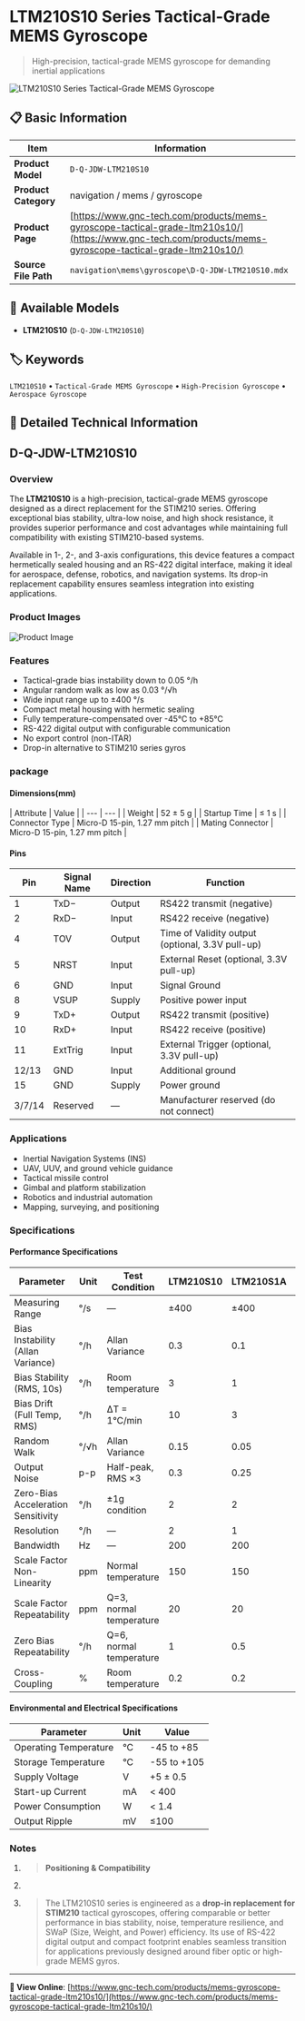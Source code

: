 # LTM210S10 Series Tactical-Grade MEMS Gyroscope

> High-precision, tactical-grade MEMS gyroscope for demanding inertial applications

![LTM210S10 Series Tactical-Grade MEMS Gyroscope](https://www.gnc-tech.com/products/navigation/mems/gyroscope/D-Q-JDW-LTM210S10/D-Q-JDW-LTM210S10.webp)

## 📋 Basic Information

| Item | Information |
|------|------|
| **Product Model** | `D-Q-JDW-LTM210S10` |
| **Product Category** | navigation / mems / gyroscope |
| **Product Page** | [https://www.gnc-tech.com/products/mems-gyroscope-tactical-grade-ltm210s10/](https://www.gnc-tech.com/products/mems-gyroscope-tactical-grade-ltm210s10/) |
| **Source File Path** | `navigation\mems\gyroscope\D-Q-JDW-LTM210S10.mdx` |

## 🔧 Available Models

- **LTM210S10** (`D-Q-JDW-LTM210S10`)

## 🏷️ Keywords

`LTM210S10` • `Tactical-Grade MEMS Gyroscope` • `High-Precision Gyroscope` • `Aerospace Gyroscope`

## 📖 Detailed Technical Information

## D-Q-JDW-LTM210S10

### Overview

The **LTM210S10** is a high-precision, tactical-grade MEMS gyroscope designed as a direct replacement for the STIM210 series. Offering exceptional bias stability, ultra-low noise, and high shock resistance, it provides superior performance and cost advantages while maintaining full compatibility with existing STIM210-based systems.

Available in 1-, 2-, and 3-axis configurations, this device features a compact hermetically sealed housing and an RS-422 digital interface, making it ideal for aerospace, defense, robotics, and navigation systems. Its drop-in replacement capability ensures seamless integration into existing applications.

### Product Images

![Product Image](https://www.gnc-tech.com/products/navigation/mems/gyroscope/D-Q-JDW-LTM210S10/D-Q-JDW-LTM210S10-Slide-01.webp)

### Features

- Tactical-grade bias instability down to 0.05 °/h
- Angular random walk as low as 0.03 °/√h
- Wide input range up to ±400 °/s
- Compact metal housing with hermetic sealing
- Fully temperature-compensated over -45°C to +85°C
- RS-422 digital output with configurable communication
- No export control (non-ITAR)
- Drop-in alternative to STIM210 series gyros

### package

#### Dimensions(mm)
<ProductImage 
productId="D-Q-JDW-LTM210S10" 
type="package" 
subType="dimensions" 
invertMode="light-only" 
/>
| Attribute | Value |
| --- | --- |
| Weight | 52 ± 5 g |
| Startup Time | ≤ 1 s |
| Connector Type | Micro-D 15-pin, 1.27 mm pitch |
| Mating Connector | Micro-D 15-pin, 1.27 mm pitch |

#### Pins
<ProductImage 
productId="D-Q-JDW-LTM210S10" 
type="package" 
subType="pins" 
invertMode="light-only" 
/>

  | Pin | Signal Name | Direction | Function |
| --- | --- | --- | --- |
| 1 | TxD− | Output | RS422 transmit (negative) |
| 2 | RxD− | Input | RS422 receive (negative) |
| 4 | TOV | Output | Time of Validity output (optional, 3.3V pull-up) |
| 5 | NRST | Input | External Reset (optional, 3.3V pull-up) |
| 6 | GND | Input | Signal Ground |
| 8 | VSUP | Supply | Positive power input |
| 9 | TxD+ | Output | RS422 transmit (positive) |
| 10 | RxD+ | Input | RS422 receive (positive) |
| 11 | ExtTrig | Input | External Trigger (optional, 3.3V pull-up) |
| 12/13 | GND | Input | Additional ground |
| 15 | GND | Supply | Power ground |
| 3/7/14 | Reserved | — | Manufacturer reserved (do not connect) |

### Applications

- Inertial Navigation Systems (INS)
- UAV, UUV, and ground vehicle guidance
- Tactical missile control
- Gimbal and platform stabilization
- Robotics and industrial automation
- Mapping, surveying, and positioning

### Specifications

#### Performance Specifications
  
| Parameter | Unit | Test Condition | LTM210S10 | LTM210S1A | LTM210S1B |
| --- | --- | --- | --- | --- | --- |
| Measuring Range | °/s | — | ±400 | ±400 | ±300 |
| Bias Instability (Allan Variance) | °/h | Allan Variance | 0.3 | 0.1 | 0.05 |
| Bias Stability (RMS, 10s) | °/h | Room temperature | 3 | 1 | 0.5 |
| Bias Drift (Full Temp, RMS) | °/h | ΔT = 1°C/min | 10 | 3 | 1.5 |
| Random Walk | °/√h | Allan Variance | 0.15 | 0.05 | 0.03 |
| Output Noise | p-p | Half-peak, RMS ×3 | 0.3 | 0.25 | 0.2 |
| Zero-Bias Acceleration Sensitivity | °/h | ±1g condition | 2 | 2 | 2 |
| Resolution | °/h | — | 2 | 1 | 1 |
| Bandwidth | Hz | — | 200 | 200 | 180 |
| Scale Factor Non-Linearity | ppm | Normal temperature | 150 | 150 | 100 |
| Scale Factor Repeatability | ppm | Q=3, normal temperature | 20 | 20 | 20 |
| Zero Bias Repeatability | °/h | Q=6, normal temperature | 1 | 0.5 | 0.25 |
| Cross-Coupling | % | Room temperature | 0.2 | 0.2 | 0.2 |
#### Environmental and Electrical Specifications
  
| Parameter | Unit | Value |
| --- | --- | --- |
| Operating Temperature | °C | -45 to +85 |
| Storage Temperature | °C | -55 to +105 |
| Supply Voltage | V | +5 ± 0.5 |
| Start-up Current | mA | < 400 |
| Power Consumption | W | < 1.4 |
| Output Ripple | mV | ≤100 |
### Notes

1. > **Positioning & Compatibility**
2. >
3. > The LTM210S10 series is engineered as a **drop-in replacement for STIM210** tactical gyroscopes, offering comparable or better performance in bias stability, noise, temperature resilience, and SWaP (Size, Weight, and Power) efficiency. Its use of RS-422 digital output and compact footprint enables seamless transition for applications previously designed around fiber optic or high-grade MEMS gyros.
  

---

**🔗 View Online**: [https://www.gnc-tech.com/products/mems-gyroscope-tactical-grade-ltm210s10/](https://www.gnc-tech.com/products/mems-gyroscope-tactical-grade-ltm210s10/)

